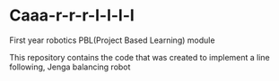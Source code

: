 # Caaa-r-r-r-l-l-l-l
First year robotics PBL(Project Based Learning) module

This repository contains the code that was created to implement a line following, Jenga balancing robot

